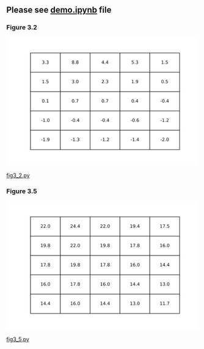 ## Please see [demo.ipynb](demo.ipynb) file 

### Figure 3.2

![fig3_2](figs/fig3_2.svg)

[fig3_2.py](fig3_2.py)

### Figure 3.5

![fig3_5](figs/fig3_5.svg)

[fig3_5.py](fig3_5.py)
